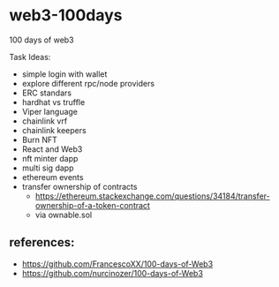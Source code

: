 # web3-100days
100 days of web3



Task Ideas: 
- simple login with wallet 
- explore different rpc/node providers 
- ERC standars 
- hardhat vs truffle 
- Viper language 
- chainlink vrf
- chainlink keepers 
- Burn NFT
- React and Web3
- nft minter dapp
- multi sig dapp
- ethereum events 
- transfer ownership of contracts
   - https://ethereum.stackexchange.com/questions/34184/transfer-ownership-of-a-token-contract
   - via ownable.sol


## references:
- https://github.com/FrancescoXX/100-days-of-Web3
- https://github.com/nurcinozer/100-days-of-Web3

